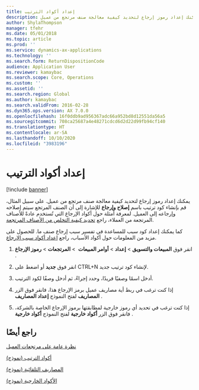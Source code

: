```yaml
---
title: إعداد أكواد الترتيب
description: يمكنك إعداد رموز إرجاع لتحديد كيفية معالجة صنف مرتجع من عميل.
author: ShylaThompson
manager: tfehr
ms.date: 05/01/2018
ms.topic: article
ms.prod: ''
ms.service: dynamics-ax-applications
ms.technology: ''
ms.search.form: ReturnDispositionCode
audience: Application User
ms.reviewer: kamaybac
ms.search.scope: Core, Operations
ms.custom: ''
ms.assetid: ''
ms.search.region: Global
ms.author: kamaybac
ms.search.validFrom: 2016-02-28
ms.dyn365.ops.version: AX 7.0.0
ms.openlocfilehash: 16f0ddb9ad956367adc66a952bd8d12551da56a5
ms.sourcegitcommit: 708ca25687a4e48271cdcd6d2d22d99fb94cf140
ms.translationtype: HT
ms.contentlocale: ar-SA
ms.lasthandoff: 10/10/2020
ms.locfileid: "3983196"
---
```

# <a name="set-up-disposition-codes"></a>إعداد أكواد الترتيب 

[!include [banner](../includes/banner.md)]


يمكنك إعداد رموز إرجاع لتحديد كيفية معالجة صنف مرتجع من عميل. على سبيل المثال، قم بإنشاء كود ترتيب باسم **إصلاح وإرجاع** للإشارة إلى أن الصنف المرتجع سيتم إصلاحه وإرجاعه إلى العميل. لمعرفة أمثلة حول أكواد الإرجاع التي تُستخدم عادةً للأصناف المرتجعة من العملاء، راجع [‏‫تحديد كيفية التخلص من الأصناف المرتجعة‬](specify-how-to-dispose-of-returned-items.md).

كما يمكنك إعداد كود سبب للمساعدة في تفسير سبب إرجاع صنف ما. للحصول على مزيد من المعلومات حول أكواد الأسباب، راجع [إعداد أكواد سبب الإرجاع](set-up-return-reason-code.md).

1.  انقر فوق **‏‫المبيعات والتسويق‬** \> **إعداد** \> **‏‫‏‫أوامر المبيعات** ‬ \> **المرتجعات** \> **رموز الإرجاع** .

2.  انقر فوق **جديد** أو اضغط على CTRL+N لإنشاء كود ترتيب جديد.

3.  أدخل اسمًا وصفيًا فريدًا، وحدد إجراءً، ثم أدخل وصفًا لكود الترتيب.

4.  إذا كنت ترغب في ربط أية مصاريف عميل برمز الإرجاع هذا، فانقر فوق الزر **المصاريف** لفتح النموذج **إعداد المصاريف** .

5.  إذا كنت ترغب في تحديد أي رموز خارجية لمطابقتها برموز الإرجاع الخاصة بالشركة، فانقر فوق الزر **أكواد خارجية** لفتح النموذج **أكواد خارجية** .

## <a name="see-also"></a>راجع أيضًا

[نظرة عامة على مرتجعات العميل](disposition-and-return-reason-codes.md)

[أكواد الترتيب (نموذج)](https://technet.microsoft.com/library/hh597113\(v=ax.60\))

[المصاريف التلقائية (نموذج)](https://technet.microsoft.com/library/aa582856\(v=ax.60\))

[الأكواد الخارجية (نموذج)](https://technet.microsoft.com/library/aa583814\(v=ax.60\))

  


